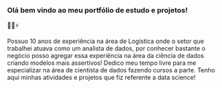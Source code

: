 ### Olá bem vindo ao meu portfólio de estudo e projetos!
👋😄⚡

Possuo 10 anos de experiência na área de Logística onde o setor que trabalhei atuava como um analista de dados, por conhecer bastante o negócio posso agregar essa experiência na área da ciência de dados criando modelos mais assertivos!
Dedico meu tempo livre para me especializar na área de cientista de dados fazendo cursos a parte.
Tenho aqui minhas atividades e projetos que fiz referente a data science!
